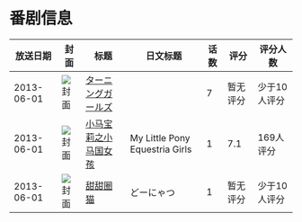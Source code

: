# 番剧信息

|放送日期|封面|标题|日文标题|话数|评分|评分人数|
|---|---|---|---|---|---|---|
|2013-06-01|![封面](https://lain.bgm.tv/pic/cover/c/cd/dd/112496_STtR9.jpg)|[ターニングガールズ](https://bangumi.tv/subject/112496)||7|暂无评分|少于10人评分|
|2013-06-01|![封面](https://lain.bgm.tv/pic/cover/c/cd/53/80599_GEgg6.jpg)|[小马宝莉之小马国女孩](https://bangumi.tv/subject/80599)|My Little Pony Equestria Girls|1|7.1|169人评分|
|2013-06-01|![封面](https://lain.bgm.tv/pic/cover/c/ec/01/94548_4E8I5.jpg)|[甜甜圈猫](https://bangumi.tv/subject/94548)|どーにゃつ|1|暂无评分|少于10人评分|

